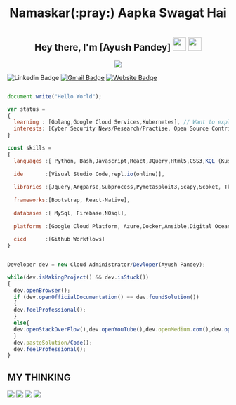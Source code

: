<h1 align="center"><b>Namaskar(:pray:) Aapka Swagat Hai</b><h1>
<h2 align="center">
  Hey there, I'm [Ayush Pandey]
  <img src="https://media.giphy.com/media/hvRJCLFzcasrR4ia7z/giphy.gif" width="30">
  <img src="https://emojis.slackmojis.com/emojis/images/1531849430/4246/blob-sunglasses.gif?1531849430" width="30"/>
</h2>
<p align="center" >
<img src="https://user-images.githubusercontent.com/49518917/109415944-84f23380-79e1-11eb-8943-04579f3e8c70.gif"><br>
</p>
  
![Linkedin Badge](https://img.shields.io/badge/LinkedIn-blue?style=flat&logo=linkedin&labelColor=blue&link=https://www.linkedin.com/in/ayush-pandey-815820153/)
[![Gmail Badge](https://img.shields.io/badge/Gmail-red?style=flat-square&logo=Gmail&logoColor=white&link=mailto:pandeyayush333@gmail.com)](mailto:pandeyayush333@gmail.com) [![Website Badge](https://img.shields.io/badge/-Website-47CCCC?style=flat&logo=Google-Chrome&logoColor=white&link=https://brakemastercylinde.wixsite.com/mastercylinder)](https://brakemastercylinde.wixsite.com/mastercylinder)

```js

document.write("Hello World");

var status = 
{ 
  learning : [Golang,Google Cloud Services,Kubernetes], // Want to explore and learn about different services provided by AWS but not at the moment
  interests: [Cyber Security News/Research/Practise, Open Source Contribution,Football,Formula One,Flat track racing]
}

const skills = 
{
  languages :[ Python, Bash,Javascript,React,JQuery,Html5,CSS3,KQL (Kusto Query Language),Data Serialization L(Json,Yaml,XML),Java,C++],
  
  ide       :[Visual Studio Code,repl.io(online)],
  
  libraries :[Jquery,Argparse,Subprocess,Pymetasploit3,Scapy,Scoket, Tkinter,Numpy,Pandas],
  
  frameworks:[Bootstrap, React-Native],
  
  databases :[ MySql, Firebase,NOsql],
  
  platforms :[Google Cloud Platform, Azure,Docker,Ansible,Digital Ocean,Linode,IBM,Cisco],
  
  cicd      :[Github Workflows]
}


Developer dev = new Cloud Administrator/Devloper(Ayush Pandey);

while(dev.isMakingProject() && dev.isStuck())  
{
  dev.openBrowser();
  if (dev.openOfficialDocumentation() == dev.foundSolution())
  {
  dev.feelProfessional();
  }
  else{
  dev.openStackOverFlow(),dev.openYouTube(),dev.openMedium.com(),dev.openReddit();
  }
  dev.pasteSolution/Code();
  dev.feelProfessional();
}


```
## MY THINKING
<p>
<img src="https://user-images.githubusercontent.com/49518917/109415522-35ab0380-79df-11eb-8b6d-e0f7ad35e377.gif" />
<img src="https://user-images.githubusercontent.com/49518917/109415532-4491b600-79df-11eb-8f2b-b476243efcbb.gif" />
<img src="https://user-images.githubusercontent.com/49518917/109415540-52dfd200-79df-11eb-9891-0ec3d47f2ffc.gif" />
<img src="https://user-images.githubusercontent.com/49518917/109415868-32b11280-79e1-11eb-8c12-460e8afbcd13.gif" />
<!-- <img src="https://user-images.githubusercontent.com/49518917/109415503-18763500-79df-11eb-914c-6c443eb7e99d.gif" />
<img src="https://user-images.githubusercontent.com/49518917/109415205-55412c80-79dd-11eb-8f22-815b5ba2129f.gif"/> -->
</p>
